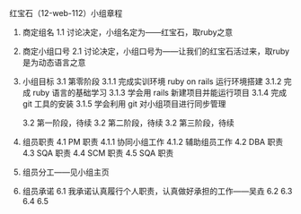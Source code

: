 红宝石（12-web-112）小组章程

  1. 商定组名
    1.1 讨论决定，小组名定为——红宝石，取ruby之意

  2. 商定小组口号
    2.1 讨论决定，小组口号为——让我们的红宝石活过来，取ruby是为动态语言之意

  3. 小组目标
     3.1 第零阶段
         3.1.1 完成实训环境 ruby on rails 运行环境搭建
         3.1.2 完成 ruby 语言的基础学习
         3.1.3 学会用 rails 新建项目并能运行项目
         3.1.4 完成 git 工具的安装
         3.1.5 学会利用 git 对小组项目进行同步管理
                 
     3.2 第一阶段，待续
     3.2 第二阶段，待续
     3.2 第三阶段，待续


  4. 组员职责
     4.1 PM 职责
         4.1.1 协同小组工作
         4.1.2 辅助组员工作
     4.2 DBA 职责
     4.3 SQA 职责
     4.4 SCM 职责
     4.5 SQA 职责

  5. 组员分工——见小组主页

  6. 组员承诺
     6.1 我承诺认真履行个人职责，认真做好承担的工作——吴垚 
     6.2
     6.3
     6.4
     6.5

